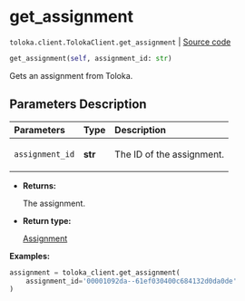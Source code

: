 # get_assignment
`toloka.client.TolokaClient.get_assignment` | [Source code](https://github.com/Toloka/toloka-kit/blob/v1.2.1/src/client/__init__.py#L782)

```python
get_assignment(self, assignment_id: str)
```

Gets an assignment from Toloka.

## Parameters Description

| Parameters | Type | Description |
| :----------| :----| :-----------|
`assignment_id`|**str**|<p>The ID of the assignment.</p>

* **Returns:**

  The assignment.

* **Return type:**

  [Assignment](toloka.client.assignment.Assignment.md)

**Examples:**


```python
assignment = toloka_client.get_assignment(
    assignment_id='00001092da--61ef030400c684132d0da0de'
)
```
